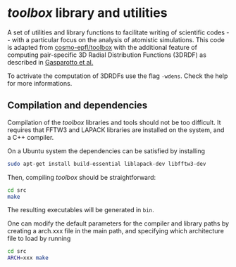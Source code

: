 *toolbox* library and utilities
===============================

A set of utilities and library functions to facilitate writing of 
scientific codes -- with a particular focus on the analysis of 
atomistic simulations. This code is adapted from 
[cosmo-epfl/toolbox](https://github.com/cosmo-epfl/toolbox) with 
the additional feature of computing pair-specific 3D Radial Distribution Functions (3DRDF)
as described in [Gasparotto et al.](https://pubs.acs.org/doi/abs/10.1021/acs.jctc.5b01138)

To actrivate the computation of 3DRDFs use the flag `-wdens`. Check the help
for more informations.

Compilation and dependencies
----------------------------

Compilation of the *toolbox* libraries and tools should not be too
difficult. It requires that FFTW3 and LAPACK libraries are installed
on the system, and a C++ compiler. 

On a Ubuntu system the dependencies can be satisfied by installing

```bash
sudo apt-get install build-essential liblapack-dev libfftw3-dev
```
Then, compiling *toolbox* should be straightforward:

```bash
cd src
make
```

The resulting executables will be generated in `bin`.

One can modify the default parameters for the compiler and library 
paths by creating a arch.xxx file in the main path, and specifying
which architecture file to load by running

```bash
cd src
ARCH=xxx make
```


 
